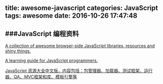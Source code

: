 title: awesome-javascript
categories: JavaScript
tags: awesome
date: 2016-10-26 17:47:48
---


###JavaScript 编程资料
---

[A collection of awesome browser-side JavaScript libraries, resources and shiny things.](https://github.com/sorrycc/awesome-javascript)

[A learning guide for JavaScript programmers.](https://github.com/wwsun/awesome-javascript)

[JavaScript 资源大全中文版，内容包括：包管理器、加载器、测试框架、运行器、QA、MVC框架和库、模板引擎等](https://github.com/jobbole/awesome-javascript-cn)


